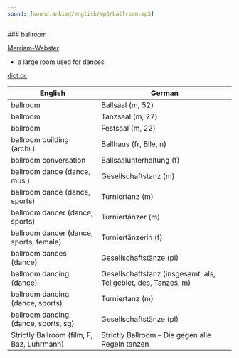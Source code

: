 ```yaml
---
sound: [sound:ankimd/english/mp3/ballroom.mp3]
---
```


\### ballroom

[Merriam-Webster](https://www.merriam-webster.com/dictionary/ballroom)

- a large room used for dances

[dict.cc](https://www.dict.cc/ballroom)

| English        | German       |
| -------------- | ------------ |
| ballroom | Ballsaal (m, 52) |
| ballroom | Tanzsaal (m, 27) |
| ballroom | Festsaal (m, 22) |
| ballroom building (archi.) | Ballhaus (fr, Blle, n) |
| ballroom conversation | Ballsaalunterhaltung (f) |
| ballroom dance (dance, mus.) | Gesellschaftstanz (m) |
| ballroom dance (dance, sports) | Turniertanz (m) |
| ballroom dancer (dance, sports) | Turniertänzer (m) |
| ballroom dancer (dance, sports, female) | Turniertänzerin (f) |
| ballroom dances (dance) | Gesellschaftstänze (pl) |
| ballroom dancing (dance) | Gesellschaftstanz (insgesamt, als, Teilgebiet, des, Tanzes, m) |
| ballroom dancing (dance, sports) | Turniertanz (m) |
| ballroom dancing (dance, sports, sg) | Gesellschaftstänze (pl) |
| Strictly Ballroom (film, F, Baz, Luhrmann) | Strictly Ballroom – Die gegen alle Regeln tanzen |
